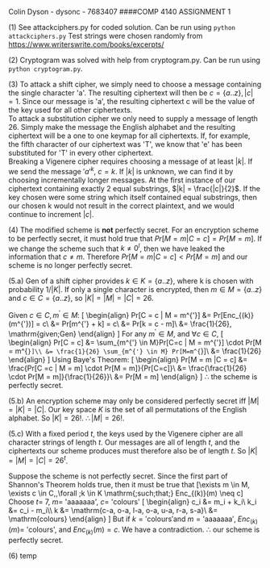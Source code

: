 Colin Dyson - dysonc - 7683407
####COMP 4140 ASSIGNMENT 1

(1) See attackciphers.py for coded solution. Can be run using `python attackciphers.py` Test strings were chosen randomly from https://www.writerswrite.com/books/excerpts/

(2) Cryptogram was solved with help from cryptogram.py. Can be run using `python cryptogram.py`.

(3) To attack a shift cipher, we simply need to choose a message containing the single character 'a'. The resulting ciphertext will then be
$c = \{a..z\}, |c| = 1$. Since our message is 'a', the resulting ciphertext c will be the value of the key used for all other ciphertexts.  
To attack a substitution cipher we only need to supply a message of length 26. Simply make the message the English alphabet and the resulting ciphertext will be a one to one keymap for all ciphertexts. If, for example, the fifth character of our ciphertext was 'T', we know that 'e' has been substituted for 'T' in every other ciphertext.  
Breaking a Vigenere cipher requires choosing a message of at least $|k|$. If we send the message $'a'^k$, $c = k$. If $|k|$ is unknown, we can find it by choosing incrementally longer messages. At the first instance of our ciphertext containing exactly 2 equal substrings, $|k| = \frac{|c|}{2}$. If the key chosen were some string which itself contained equal substrings, then our chosen k would not result in the correct plaintext, and we would continue to increment $|c|$.

(4) The modified scheme is **not** perfectly secret. For an encryption scheme to be perfectly secret, it must hold true that $Pr[M = m | C = c] = Pr[M =m]$. If we change the scheme such that $k \neq 0^l$, then we have leaked the information that $c \neq m$. Therefore $Pr[M =m|C=c] < Pr[M=m]$ and our scheme is no longer perfectly secret.

(5.a) Gen of a shift cipher provides $k \in K = \{a..z\}$, where k is chosen with probability $1/|K|$. If only a single character is encrypted, then $m \in M = \{a..z\}$ and $c \in C = \{a..z\}$, so $|K| = |M| = |C| = 26$.  

Given $c \in C, m^{'} \in M:$
\[
  \begin{align}
  Pr[C = c | M = m^{'}] &= Pr[Enc_{(k)}(m^{'})] = c\\
  &= Pr[m^{'} + k] = c\\
  &= Pr[k = c - m]\\
  &= \frac{1}{26}, \mathrm{given\;Gen}
  \end{align}
\]
For any $m^{'} \in M$, and $\forall c \in C$,
\[
  \begin{align}
  Pr[C = c] &= \sum_{m^{'} \in M}Pr[C=c | M = m^{'}] \cdot Pr[M = m^{`}]\\
  &= \frac{1}{26} \sum_{m^{'} \in M} Pr[M=m^{`}]\\
  &= \frac{1}{26}
  \end{align}
\]
Using Baye's Theorem:
\[
  \begin{align}
  Pr[M = m |C = c] &= \frac{Pr[C =c | M = m] \cdot Pr[M = m]}{Pr[C=c]}\\
  &= \frac{\frac{1}{26} \cdot Pr[M = m]}{\frac{1}{26}}\\
  &= Pr[M = m]
  \end{align}
\]
$\therefore$ the scheme is perfectly secret.

(5.b) An encryption scheme may only be considered perfectly secret iff $|M| = |K| = |C|$. Our key space $K$ is the set of all permutations of the English alphabet. So $|K| = 26!$. $\therefore |M| = 26!$.  

(5.c) With a fixed period $t$, the keys used by the Vigenere cipher are all character strings of length $t$. Our messages are all of length $t$, and the ciphertexts our scheme produces must therefore also be of length $t$. So $|K| = |M| = |C| = 26^t$.  

Suppose the scheme is not perfectly secret. Since the first part of Shannon's Theorem holds true, then it must be true that
\[\exists m \in M, \exists c \in C,\,\forall \;k \in K \mathrm{\;such\;that\;} Enc_{(k)}(m) \neq c\]
Choose $t =$ 7, $m =$ 'aaaaaaa', $c =$ 'colours'
\[
  \begin{align}
  c_i &= m_i + k_i\\
  k_i &= c_i - m_i\\\\
  k &= \mathrm{c-a, o-a, l-a, o-a, u-a, r-a, s-a}\\
  &= \mathrm{colours}
  \end{align}
\]
But if $k = \mathrm{'colours' and\;} m = \mathrm{'aaaaaaa',\;}  Enc_{(k)}(m) =$ 'colours', and $Enc_{(k)}(m) = c$. We have a contradiction. $\therefore$ our scheme is perfectly secret.

(6) temp
